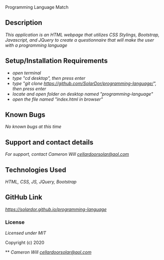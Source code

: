 Programming Language Match
## Description

_This application is an HTML webpage that utilizes CSS Stylings, Bootstrap, Javascript, and JQuery to create a questionnaire that will make the user with a programming language_

## Setup/Installation Requirements

* _open terminal_
* _type "cd desktop", then press enter_
* _type "git clone https://github.com/SolarDor/programming-language/", then press enter_
* _locate and open folder on desktop named "programming-language"_
* _open the file named "index.html in browser"_

## Known Bugs

_No known bugs at this time_

## Support and contact details

_For support, contact Cameron Will <cellardoorsolar@aol.com>_

## Technologies Used

_HTML, CSS, JS, JQuery, Bootstrap_

## GitHub Link

_<https://solardor.github.io/programming-language>_

### License

*Licensed under MIT*

Copyright (c) 2020 

** _Cameron Will <cellardoorsolar@aol.com>_